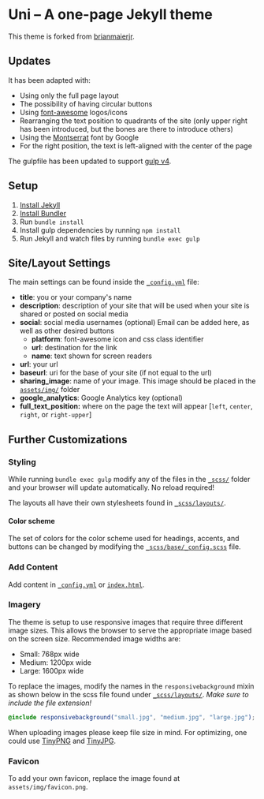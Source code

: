 # Uni – A one-page Jekyll theme

This theme is forked from [brianmaierjr](https://github.com/brianmaierjr/uni/).

## Updates

It has been adapted with:

- Using only the full page layout
- The possibility of having circular buttons
- Using [font-awesome](https://fontawesome.com/) logos/icons
- Rearranging the text position to quadrants of the site (only upper right has been introduced, but the bones are there to introduce others)
- Using the [Montserrat](https://fonts.google.com/specimen/Montserrat) font by Google
- For the right position, the text is left-aligned with the center of the page

The gulpfile has been updated to support [gulp v4](https://gulpjs.com/).

## Setup

1. [Install Jekyll](http://jekyllrb.com)
2. [Install Bundler](http://bundler.io/)
3. Run `bundle install`
4. Install gulp dependencies by running `npm install`
5. Run Jekyll and watch files by running `bundle exec gulp`

## Site/Layout Settings

The main settings can be found inside the [`_config.yml`](_config.yml) file:

- **title**: you or your company's name
- **description**: description of your site that will be used when your site is shared or posted on social media
- **social**: social media usernames (optional)
  Email can be added here, as well as other desired buttons
  - **platform**: font-awesome icon and css class identifier
  - **url**: destination for the link
  - **name**: text shown for screen readers
- **url**: your url
- **baseurl**: uri for the base of your site (if not equal to the url)
- **sharing_image**: name of your image.
  This image should be placed in the [`assets/img/`](assets/img/) folder
- **google_analytics**: Google Analytics key (optional)
- **full_text_position:** where on the page the text will appear [`left`, `center`, `right`, or `right-upper`]

## Further Customizations

### Styling

While running `bundle exec gulp` modify any of the files in the [`_scss/`](_scss/) folder and your browser will update automatically.
No reload required!

The layouts all have their own stylesheets found in [`_scss/layouts/`](_scss/layouts/).

#### Color scheme

The set of colors for the color scheme used for headings, accents, and buttons can be changed by modifying the [`_scss/base/_config.scss`](_scss/base/_config.scss) file.

### Add Content

Add content in [`_config.yml`](_config.yml) or [`index.html`](index.html).

### Imagery

The theme is setup to use responsive images that require three different image sizes.
This allows the browser to serve the appropriate image based on the screen size.
Recommended image widths are:

- Small: 768px wide
- Medium: 1200px wide
- Large: 1600px wide

To replace the images, modify the names in the `responsivebackground` mixin as shown below in the scss file found under [`_scss/layouts/`](_scss/layouts/).
*Make sure to include the file extension!*

```scss
@include responsivebackground("small.jpg", "medium.jpg", "large.jpg");
```

When uploading images please keep file size in mind.
For optimizing, one could use [TinyPNG](https://tinypng.com) and [TinyJPG](https://tinyjpg.com).

### Favicon

To add your own favicon, replace the image found at `assets/img/favicon.png`.
